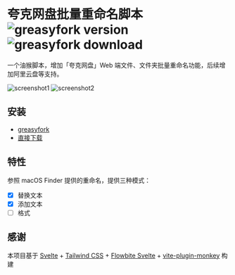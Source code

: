 # 夸克网盘批量重命名脚本 ![greasyfork version](https://img.shields.io/greasyfork/v/473475-夸克网盘批量重命名) ![greasyfork download](https://img.shields.io/greasyfork/dt/473475-夸克网盘批量重命名)

一个油猴脚本，增加「夸克网盘」Web 端文件、文件夹批量重命名功能，后续增加阿里云盘等支持。


![screenshot1](https://github.com/isaced/pan-naming-master/assets/2088605/1f97ff5a-3901-4279-8b95-f6cacb94db91)
![screenshot2](https://github.com/isaced/pan-naming-master/assets/2088605/8437ed15-d30f-4e21-924b-8b1e6e981a4b)

## 安装

- [greasyfork](https://greasyfork.org/zh-CN/scripts/473475-夸克网盘批量重命名)
- [直接下载](https://github.com/isaced/pan-naming-master/releases)

## 特性

参照 macOS Finder 提供的重命名，提供三种模式：

- [x] 替换文本
- [x] 添加文本
- [ ] 格式

## 感谢

本项目基于 [Svelte](https://svelte.dev) + [Tailwind CSS](https://tailwindcss.com) + [Flowbite Svelte](https://flowbite-svelte.com) + [vite-plugin-monkey](https://github.com/lisonge/vite-plugin-monkey) 构建
